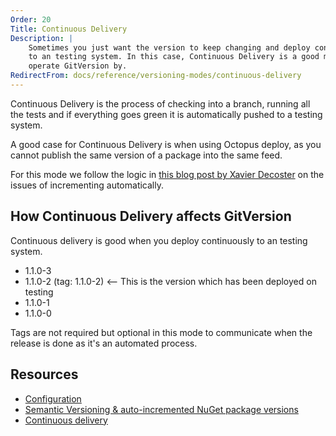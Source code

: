 ```yaml
---
Order: 20
Title: Continuous Delivery
Description: |
    Sometimes you just want the version to keep changing and deploy continuously
    to an testing system. In this case, Continuous Delivery is a good mode to
    operate GitVersion by.
RedirectFrom: docs/reference/versioning-modes/continuous-delivery
---
```


Continuous Delivery is the process of checking into a branch, running all the
tests and if everything goes green it is automatically pushed to a testing system.

A good case for Continuous Delivery is when using Octopus deploy, as you
cannot publish the same version of a package into the same feed.

For this mode we follow the logic in [this blog post by Xavier Decoster][blog]
on the issues of incrementing automatically.

## How Continuous Delivery affects GitVersion

Continuous delivery is good when you deploy continuously to an testing system.

* 1.1.0-3
* 1.1.0-2 (tag: 1.1.0-2) <-- This is the version which has been deployed on testing
* 1.1.0-1
* 1.1.0-0

Tags are not required but optional in this mode to communicate when the release
is done as it's an automated process.

## Resources

* [Configuration][configuration]
* [Semantic Versioning & auto-incremented NuGet package versions][blog]
* [Continuous delivery][wikipedia]

[configuration]: /docs/reference/configuration

[blog]: https://www.xavierdecoster.com/semantic-versioning-auto-incremented-nuget-package-versions

[wikipedia]: https://en.wikipedia.org/wiki/Continuous_delivery
